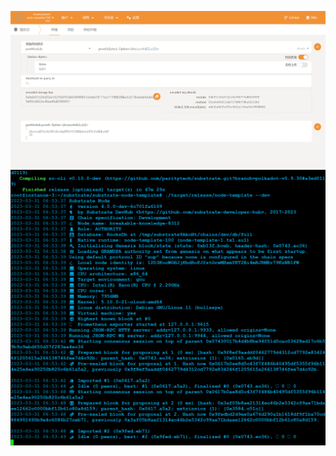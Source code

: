 ![image](assets/Snipaste_2023-03-31_17-43-34.png)
![image](assets/Snipaste_2023-03-31_14-54-38.png)
